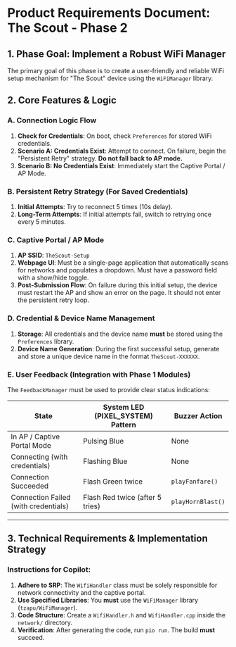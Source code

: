 # Product Requirements Document: The Scout - Phase 2

## 1. Phase Goal: Implement a Robust WiFi Manager

The primary goal of this phase is to create a user-friendly and reliable WiFi setup mechanism for "The Scout" device using the `WiFiManager` library.

## 2. Core Features & Logic

### A. Connection Logic Flow
1.  **Check for Credentials**: On boot, check `Preferences` for stored WiFi credentials.
2.  **Scenario A: Credentials Exist**: Attempt to connect. On failure, begin the "Persistent Retry" strategy. **Do not fall back to AP mode.**
3.  **Scenario B: No Credentials Exist**: Immediately start the Captive Portal / AP Mode.

### B. Persistent Retry Strategy (For Saved Credentials)
1.  **Initial Attempts**: Try to reconnect 5 times (10s delay).
2.  **Long-Term Attempts**: If initial attempts fail, switch to retrying once every 5 minutes.

### C. Captive Portal / AP Mode
1.  **AP SSID**: `TheScout-Setup`
2.  **Webpage UI**: Must be a single-page application that automatically scans for networks and populates a dropdown. Must have a password field with a show/hide toggle.
3.  **Post-Submission Flow**: On failure during this initial setup, the device must restart the AP and show an error on the page. It should not enter the persistent retry loop.

### D. Credential & Device Name Management
1.  **Storage**: All credentials and the device name **must** be stored using the `Preferences` library.
2.  **Device Name Generation**: During the first successful setup, generate and store a unique device name in the format `TheScout-XXXXXX`.

### E. User Feedback (Integration with Phase 1 Modules)
The `FeedbackManager` must be used to provide clear status indications:

| State                       | System LED (PIXEL_SYSTEM) Pattern | Buzzer Action       |
| --------------------------- | --------------------------------- | ------------------- |
| In AP / Captive Portal Mode | Pulsing Blue                      | None                |
| Connecting (with credentials) | Flashing Blue                     | None                |
| Connection Succeeded        | Flash Green twice                 | `playFanfare()`     |
| Connection Failed (with credentials) | Flash Red twice (after 5 tries)   | `playHornBlast()`   |

---

## 3. Technical Requirements & Implementation Strategy

### Instructions for Copilot:
1.  **Adhere to SRP**: The `WifiHandler` class must be solely responsible for network connectivity and the captive portal.
2.  **Use Specified Libraries**: You **must** use the `WiFiManager` library (`tzapu/WiFiManager`).
3.  **Code Structure**: Create a `WifiHandler.h` and `WifiHandler.cpp` inside the `network/` directory.
4.  **Verification**: After generating the code, run `pio run`. The build **must** succeed.